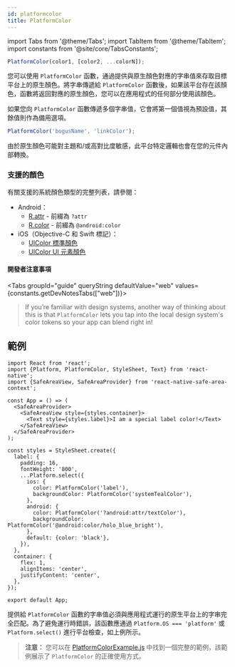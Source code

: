 ```yaml
---
id: platformcolor
title: PlatformColor
---
```


import Tabs from '@theme/Tabs'; import TabItem from '@theme/TabItem'; import constants from '@site/core/TabsConstants';

```js
PlatformColor(color1, [color2, ...colorN]);
```

您可以使用 `PlatformColor` 函數，通過提供與原生顏色對應的字串值來存取目標平台上的原生顏色。將字串傳遞給 `PlatformColor` 函數後，如果該平台存在該顏色，函數將返回對應的原生顏色，您可以在應用程式的任何部分使用該顏色。

如果您向 `PlatformColor` 函數傳遞多個字串值，它會將第一個值視為預設值，其餘值則作為備用選項。

```js
PlatformColor('bogusName', 'linkColor');
```

由於原生顏色可能對主題和/或高對比度敏感，此平台特定邏輯也會在您的元件內部轉換。

### 支援的顏色

有關支援的系統顏色類型的完整列表，請參閱：

- Android：
  - [R.attr](https://developer.android.com/reference/android/R.attr) - 前綴為 `?attr`
  - [R.color](https://developer.android.com/reference/android/R.color) - 前綴為 `@android:color`
- iOS（Objective-C 和 Swift 標記）：
  - [UIColor 標準顏色](https://developer.apple.com/documentation/uikit/uicolor/standard_colors)
  - [UIColor UI 元素顏色](https://developer.apple.com/documentation/uikit/uicolor/ui_element_colors)

#### 開發者注意事項

<Tabs groupId="guide" queryString defaultValue="web" values={constants.getDevNotesTabs(["web"])}>

<TabItem value="web">

> If you’re familiar with design systems, another way of thinking about this is that `PlatformColor` lets you tap into the local design system's color tokens so your app can blend right in!

</TabItem>
</Tabs>

## 範例

```SnackPlayer name=PlatformColor%20Example&supportedPlatforms=android,ios
import React from 'react';
import {Platform, PlatformColor, StyleSheet, Text} from 'react-native';
import {SafeAreaView, SafeAreaProvider} from 'react-native-safe-area-context';

const App = () => (
  <SafeAreaProvider>
    <SafeAreaView style={styles.container}>
      <Text style={styles.label}>I am a special label color!</Text>
    </SafeAreaView>
  </SafeAreaProvider>
);

const styles = StyleSheet.create({
  label: {
    padding: 16,
    fontWeight: '800',
    ...Platform.select({
      ios: {
        color: PlatformColor('label'),
        backgroundColor: PlatformColor('systemTealColor'),
      },
      android: {
        color: PlatformColor('?android:attr/textColor'),
        backgroundColor: PlatformColor('@android:color/holo_blue_bright'),
      },
      default: {color: 'black'},
    }),
  },
  container: {
    flex: 1,
    alignItems: 'center',
    justifyContent: 'center',
  },
});

export default App;
```

提供給 `PlatformColor` 函數的字串值必須與應用程式運行的原生平台上的字串完全匹配。為了避免運行時錯誤，該函數應通過 `Platform.OS === 'platform'` 或 `Platform.select()` 進行平台檢查，如上例所示。

> **注意：** 您可以在 [PlatformColorExample.js](https://github.com/facebook/react-native/blob/main/packages/rn-tester/js/examples/PlatformColor/PlatformColorExample.js) 中找到一個完整的範例，該範例展示了 `PlatformColor` 的正確使用方式。